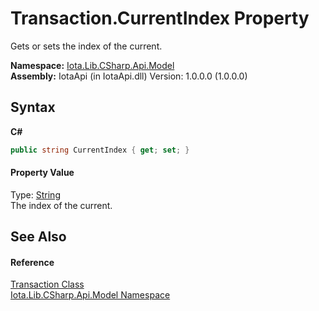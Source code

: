 # Transaction.CurrentIndex Property 
 

Gets or sets the index of the current.

**Namespace:**&nbsp;<a href="N_Iota_Lib_CSharp_Api_Model">Iota.Lib.CSharp.Api.Model</a><br />**Assembly:**&nbsp;IotaApi (in IotaApi.dll) Version: 1.0.0.0 (1.0.0.0)

## Syntax

**C#**<br />
``` C#
public string CurrentIndex { get; set; }
```


#### Property Value
Type: <a href="http://msdn2.microsoft.com/en-us/library/s1wwdcbf" target="_blank">String</a><br />The index of the current.

## See Also


#### Reference
<a href="T_Iota_Lib_CSharp_Api_Model_Transaction">Transaction Class</a><br /><a href="N_Iota_Lib_CSharp_Api_Model">Iota.Lib.CSharp.Api.Model Namespace</a><br />